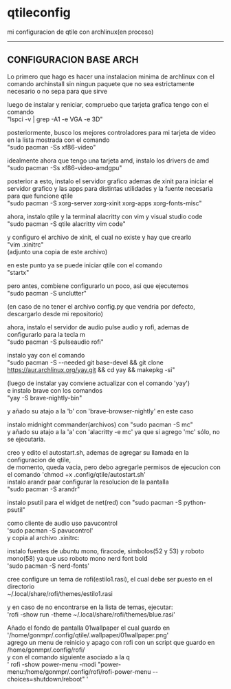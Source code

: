 # qtileconfig
mi configuracion de qtile con archlinux(en proceso)


-----------------------------------                                                                                                                                                                                               
CONFIGURACION BASE ARCH                                                                                                                                                                                               
-----------------------------------                                                                                                                                                                                                
                                                                                                                                                                                               
Lo primero que hago es hacer una instalacion minima de archlinux con el comando archinstall sin ningun paquete que no sea estrictamente necesario o no sepa para que sirve                                             


luego de instalar y reniciar, compruebo que tarjeta grafica tengo con el comando                          
"lspci -v | grep -A1 -e VGA -e 3D"

posteriormente, busco los mejores controladores para mi tarjeta de video en la lista mostrada con el comando                      
"sudo pacman -Ss xf86-video"

idealmente ahora que tengo una tarjeta amd, instalo los drivers de amd                                                     
"sudo pacman -Ss xf86-video-amdgpu"

posterior a esto, instalo el servidor grafico ademas de xinit para iniciar el servidor grafico y las apps para distintas utilidades y la fuente necesaria para que funcione qtile                                                                         
"sudo pacman -S xorg-server xorg-xinit xorg-apps xorg-fonts-misc"

ahora, instalo qtile y la terminal alacritty con vim y visual studio code                                                                         
"sudo pacman -S qtile alacritty vim code"

y configuro el archivo de xinit, el cual no existe y hay que crearlo                                                                    
"vim .xinitrc"                                                                                      
(adjunto una copia de este archivo)

en este punto ya se puede iniciar qtile con el comando                                                                                    
"startx"                                                                                                              

pero antes, combiene configurarlo un poco, asi que ejecutemos                                                                                                            
"sudo pacman -S unclutter"                                                                                                      



(en caso de no tener el archivo config.py que vendria por defecto, descargarlo desde mi repositorio)

ahora, instalo el servidor de audio pulse audio y rofi, ademas de configurarlo para la tecla m                                                                                                                            
"sudo pacman -S pulseaudio rofi"

instalo yay con el comando                                                                                                                                                                      
"sudo pacman -S --needed git base-devel && git clone https://aur.archlinux.org/yay.git && cd yay && makepkg -si"                                                                                                                

(luego de instalar yay conviene actualizar con el comando 'yay')                                                                                                                            
e instalo brave con los comandos                                                                                                                                                                  
"yay -S brave-nightly-bin"                                                                                                                                                                                                

y añado su atajo a la 'b' con 'brave-browser-nightly' en este caso

instalo midnight commander(archivos) con 
"sudo pacman -S mc"                                                                                                                                                                                                                      
y añado su atajo a la 'a' con 'alacritty -e mc' ya que si agrego 'mc' sólo, no se ejecutaria.                                                                                                                                                                          

creo y edito el autostart.sh, ademas de agregar su llamada en la configuracion de qtile,                                                                                                                                                    
de momento, queda vacia, pero debo agregarle permisos de ejecucion con el comando 'chmod +x .config/qtile/autostart.sh'                                                                                                                                                                                              
instalo arandr paar configurar la resolucion de la pantalla                                                                                                                                                                                                                    
"sudo pacman -S arandr"                                                                                                                                                                                                                                        

instalo psutil para el widget de net(red) con 
"sudo pacman -S python-psutil"

                                                                                                                                                                                                          
como cliente de audio uso pavucontrol                                                                                                                                                                                                         
'sudo pacman -S pavucontrol'                                                                                                                                                                                                           
y copia al archivo .xinitrc:                                                                                                                                                                                                           
                                                                                                                                                                                                                                                                                                                                                              
instalo fuentes de ubuntu mono, firacode, simbolos(52 y 53) y roboto mono(58) ya que uso roboto mono nerd font bold                                                                                                                                                       
'sudo pacman -S nerd-fonts'                                                                                                                                                                              


cree  configure un tema de rofi(estilo1.rasi), el cual debe ser puesto en el directorio                                                                                                                                                      
~/.local/share/rofi/themes/estilo1.rasi                                                                                                                                                                                                              

y en caso de no encontrarse en la lista de temas, ejecutar:                                                                                                                                                      
'rofi -show run -theme ~/.local/share/rofi/themes/blue.rasi'                                                                                                                                                      


Añado el fondo de pantalla 01wallpaper el cual guardo en '/home/gonmpr/.config/qtile/.wallpaper/01wallpaper.png'                                                                                                                                                            
agrego un menu de reinicio y apago con rofi con un script que guardo en /home/gonmpr/.config/rofi/                                                                        
y con el comando siguiente asociado a la q                                                                                                                                                  
' rofi -show power-menu -modi "power-menu:/home/gonmpr/.config/rofi/rofi-power-menu --choices=shutdown/reboot" '                                                                              

